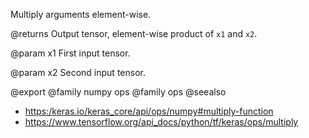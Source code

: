 Multiply arguments element-wise.

@returns
    Output tensor, element-wise product of `x1` and `x2`.

@param x1
First input tensor.

@param x2
Second input tensor.

@export
@family numpy ops
@family ops
@seealso
+ <https:/keras.io/keras_core/api/ops/numpy#multiply-function>
+ <https://www.tensorflow.org/api_docs/python/tf/keras/ops/multiply>
